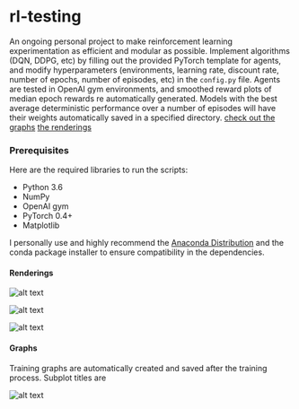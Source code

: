# rl-testing
An ongoing personal project to make reinforcement learning experimentation as efficient and modular as possible. Implement algorithms (DQN, DDPG, etc) by filling out the provided PyTorch template for agents, and modify hyperparameters (environments, learning rate, discount rate, number of epochs, number of episodes, etc) in the `config.py` file. Agents are tested in OpenAI gym environments, and smoothed reward plots of median epoch rewards re automatically generated. Models with the best average deterministic performance over a number of episodes will have their weights automatically saved in a specified directory. [check out the graphs](#graphs) [the renderings](#renderings)


### Prerequisites

Here are the required libraries to run the scripts:
* Python 3.6
* NumPy
* OpenAI gym
* PyTorch 0.4+
* Matplotlib

I personally use and highly recommend the [Anaconda Distribution](https://www.anaconda.com/what-is-anaconda/) and the conda package installer to ensure compatibility in the dependencies.


#### Renderings <a name="renderings"></a>

![alt text](https://github.com/kphng/rl-testing/blob/master/assets/giphyCartPole.gif)

![alt text](https://github.com/kphng/rl-testing/blob/master/assets/giphyAcrobot.gif)

![alt text](https://github.com/kphng/rl-testing/blob/master/assets/giphyMountainCar.gif)

#### Graphs <a name="graphs"></a>

Training graphs are automatically created and saved after the training process. Subplot titles are 

![alt text](https://github.com/kphng/rl-testing/blob/master/assets/dqn_ddqn_classic_control.png)
